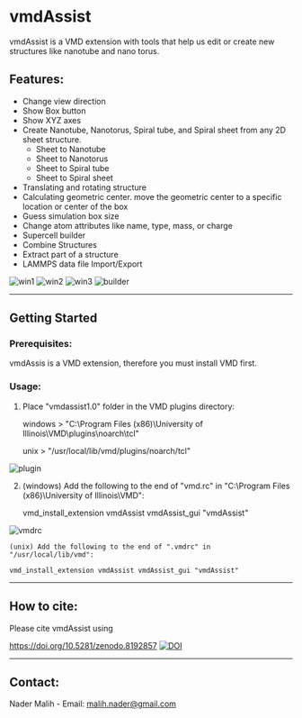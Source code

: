 # vmdAssist
vmdAssist is a VMD extension with tools that help us edit or create new structures like nanotube and nano torus.


## Features:
- Change view direction
- Show Box button
- Show XYZ axes
- Create Nanotube, Nanotorus, Spiral tube, and Spiral sheet from any 2D sheet structure.
    + Sheet to Nanotube
    + Sheet to Nanotorus
    + Sheet to Spiral tube
    + Sheet to Spiral sheet
- Translating and rotating structure
- Calculating geometric center. move the geometric center to a specific location or center of the box
- Guess simulation box size
- Change atom attributes like name, type, mass, or charge
- Supercell builder
- Combine Structures
- Extract part of a structure
- LAMMPS data file Import/Export


![win1](https://iili.io/HZ3o9mQ.png)
![win2](https://iili.io/HZ3np7j.png)
![win3](https://iili.io/HZ3nmdb.png)
![builder](https://iili.io/HZ3odhB.png)


------------------------------------------------------------------
## Getting Started
### Prerequisites:
vmdAssis is a VMD extension, therefore you must install VMD first.

### Usage:
1) Place "vmdassist1.0" folder in the VMD plugins directory:

    windows > "C:\Program Files (x86)\University of Illinois\VMD\plugins\noarch\tcl"
   
    unix    > "/usr/local/lib/vmd/plugins/noarch/tcl"

![plugin](https://iili.io/HZ3nDru.png)


2) (windows) Add the following to the end of "vmd.rc" in "C:\Program Files (x86)\University of Illinois\VMD":

    vmd_install_extension vmdAssist vmdAssist_gui "vmdAssist"

![vmdrc](https://iili.io/HZ3dye1.png)

    (unix) Add the following to the end of ".vmdrc" in "/usr/local/lib/vmd":

    vmd_install_extension vmdAssist vmdAssist_gui "vmdAssist"

------------------------------------------------------------------
## How to cite:
Please cite vmdAssist using

https://doi.org/10.5281/zenodo.8192857
[![DOI](https://zenodo.org/badge/671649701.svg)](https://zenodo.org/badge/latestdoi/671649701)


------------------------------------------------------------------
## Contact:
Nader Malih - Email: malih.nader@gmail.com

